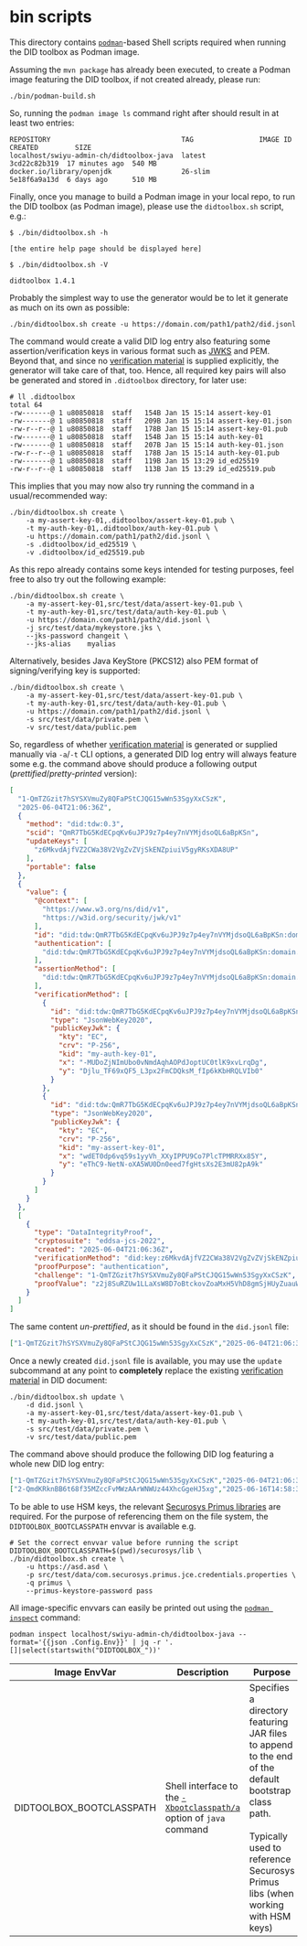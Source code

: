 # bin scripts

This directory contains [`podman`](https://docs.podman.io/en/latest/)-based Shell scripts required when running the DID toolbox as Podman image.

Assuming the `mvn package` has already been executed, to create a Podman image featuring the DID toolbox, if not created already, please run: 
```shell
./bin/podman-build.sh
```

So, running the `podman image ls` command right after should result in at least two entries:
```text
REPOSITORY                                TAG                IMAGE ID      CREATED         SIZE
localhost/swiyu-admin-ch/didtoolbox-java  latest             3cd22c82b319  17 minutes ago  540 MB
docker.io/library/openjdk                 26-slim            5e18f6a9a13d  6 days ago      510 MB
```

Finally, once you manage to build a Podman image in your local repo, to run the DID toolbox (as Podman image), please use the `didtoolbox.sh` script, e.g.:

```text
$ ./bin/didtoolbox.sh -h

[the entire help page should be displayed here]

$ ./bin/didtoolbox.sh -V

didtoolbox 1.4.1
```

Probably the simplest way to use the generator would be to let it generate as much on its own as possible:

```shell
./bin/didtoolbox.sh create -u https://domain.com/path1/path2/did.jsonl
```

The command would create a valid DID log entry also featuring some assertion/verification keys in various format such as [JWKS](https://datatracker.ietf.org/doc/html/rfc7517) and PEM.
Beyond that, and since no [verification material](https://www.w3.org/TR/did-core/#verification-material) is supplied explicitly, 
the generator will take care of that, too. Hence, all required key pairs will also be generated and stored in `.didtoolbox` directory, for later use:

```shell
# ll .didtoolbox
total 64
-rw-------@ 1 u80850818  staff   154B Jan 15 15:14 assert-key-01
-rw-------@ 1 u80850818  staff   209B Jan 15 15:14 assert-key-01.json
-rw-r--r--@ 1 u80850818  staff   178B Jan 15 15:14 assert-key-01.pub
-rw-------@ 1 u80850818  staff   154B Jan 15 15:14 auth-key-01
-rw-------@ 1 u80850818  staff   207B Jan 15 15:14 auth-key-01.json
-rw-r--r--@ 1 u80850818  staff   178B Jan 15 15:14 auth-key-01.pub
-rw-------@ 1 u80850818  staff   119B Jan 15 13:29 id_ed25519
-rw-r--r--@ 1 u80850818  staff   113B Jan 15 13:29 id_ed25519.pub
```

This implies that you may now also try running the command in a usual/recommended way:

```shell
./bin/didtoolbox.sh create \
    -a my-assert-key-01,.didtoolbox/assert-key-01.pub \
    -t my-auth-key-01,.didtoolbox/auth-key-01.pub \
    -u https://domain.com/path1/path2/did.jsonl \
    -s .didtoolbox/id_ed25519 \
    -v .didtoolbox/id_ed25519.pub                                                      
```

As this repo already contains some keys intended for testing purposes, feel free to also try out the following example: 

```shell
./bin/didtoolbox.sh create \
    -a my-assert-key-01,src/test/data/assert-key-01.pub \
    -t my-auth-key-01,src/test/data/auth-key-01.pub \
    -u https://domain.com/path1/path2/did.jsonl \
    -j src/test/data/mykeystore.jks \
    --jks-password changeit \
    --jks-alias    myalias                                              
```

 Alternatively, besides Java KeyStore (PKCS12) also PEM format of signing/verifying key is supported:

```shell
./bin/didtoolbox.sh create \
    -a my-assert-key-01,src/test/data/assert-key-01.pub \
    -t my-auth-key-01,src/test/data/auth-key-01.pub \
    -u https://domain.com/path1/path2/did.jsonl \
    -s src/test/data/private.pem \
    -v src/test/data/public.pem
```

So, regardless of whether [verification material](https://www.w3.org/TR/did-core/#verification-material) is generated 
or supplied manually via `-a`/`-t` CLI options, a generated DID log entry will always feature some e.g. the command above 
should produce a following output (_prettified_/_pretty-printed_ version):

```json
[
  "1-QmTZGzit7hSYSXVmuZy8QFaPStCJQG15wWn53SgyXxCSzK",
  "2025-06-04T21:06:36Z",
  {
    "method": "did:tdw:0.3",
    "scid": "QmR7TbG5KdECpqKv6uJPJ9z7p4ey7nVYMjdsoQL6aBpKSn",
    "updateKeys": [
      "z6MkvdAjfVZ2CWa38V2VgZvZVjSkENZpiuiV5gyRKsXDA8UP"
    ],
    "portable": false
  },
  {
    "value": {
      "@context": [
        "https://www.w3.org/ns/did/v1",
        "https://w3id.org/security/jwk/v1"
      ],
      "id": "did:tdw:QmR7TbG5KdECpqKv6uJPJ9z7p4ey7nVYMjdsoQL6aBpKSn:domain.com:path1:path2",
      "authentication": [
        "did:tdw:QmR7TbG5KdECpqKv6uJPJ9z7p4ey7nVYMjdsoQL6aBpKSn:domain.com:path1:path2#my-auth-key-01"
      ],
      "assertionMethod": [
        "did:tdw:QmR7TbG5KdECpqKv6uJPJ9z7p4ey7nVYMjdsoQL6aBpKSn:domain.com:path1:path2#my-assert-key-01"
      ],
      "verificationMethod": [
        {
          "id": "did:tdw:QmR7TbG5KdECpqKv6uJPJ9z7p4ey7nVYMjdsoQL6aBpKSn:domain.com:path1:path2#my-auth-key-01",
          "type": "JsonWebKey2020",
          "publicKeyJwk": {
            "kty": "EC",
            "crv": "P-256",
            "kid": "my-auth-key-01",
            "x": "-MUDoZjNImUbo0vNmdAqhAOPdJoptUC0tlK9xvLrqDg",
            "y": "Djlu_TF69xQF5_L3px2FmCDQksM_fIp6kKbHRQLVIb0"
          }
        },
        {
          "id": "did:tdw:QmR7TbG5KdECpqKv6uJPJ9z7p4ey7nVYMjdsoQL6aBpKSn:domain.com:path1:path2#my-assert-key-01",
          "type": "JsonWebKey2020",
          "publicKeyJwk": {
            "kty": "EC",
            "crv": "P-256",
            "kid": "my-assert-key-01",
            "x": "wdET0dp6vq59s1yyVh_XXyIPPU9Co7PlcTPMRRXx85Y",
            "y": "eThC9-NetN-oXA5WU0Dn0eed7fgHtsXs2E3mU82pA9k"
          }
        }
      ]
    }
  },
  [
    {
      "type": "DataIntegrityProof",
      "cryptosuite": "eddsa-jcs-2022",
      "created": "2025-06-04T21:06:36Z",
      "verificationMethod": "did:key:z6MkvdAjfVZ2CWa38V2VgZvZVjSkENZpiuiV5gyRKsXDA8UP#z6MkvdAjfVZ2CWa38V2VgZvZVjSkENZpiuiV5gyRKsXDA8UP",
      "proofPurpose": "authentication",
      "challenge": "1-QmTZGzit7hSYSXVmuZy8QFaPStCJQG15wWn53SgyXxCSzK",
      "proofValue": "z2j8SuRZUw1LLaXsW8D7oBtckovZoaMxH5VhD8gmSjHUyZuauWZvA2uvm5whWvZXoLTnQjsRxdN9qN1K9BZd6vqrR"
    }
  ]
]
```

The same content _un-prettified_, as it should be found in the `did.jsonl` file:

```json
["1-QmTZGzit7hSYSXVmuZy8QFaPStCJQG15wWn53SgyXxCSzK","2025-06-04T21:06:36Z",{"method":"did:tdw:0.3","scid":"QmR7TbG5KdECpqKv6uJPJ9z7p4ey7nVYMjdsoQL6aBpKSn","updateKeys":["z6MkvdAjfVZ2CWa38V2VgZvZVjSkENZpiuiV5gyRKsXDA8UP"],"portable":false},{"value":{"@context":["https://www.w3.org/ns/did/v1","https://w3id.org/security/jwk/v1"],"id":"did:tdw:QmR7TbG5KdECpqKv6uJPJ9z7p4ey7nVYMjdsoQL6aBpKSn:domain.com:path1:path2","authentication":["did:tdw:QmR7TbG5KdECpqKv6uJPJ9z7p4ey7nVYMjdsoQL6aBpKSn:domain.com:path1:path2#my-auth-key-01"],"assertionMethod":["did:tdw:QmR7TbG5KdECpqKv6uJPJ9z7p4ey7nVYMjdsoQL6aBpKSn:domain.com:path1:path2#my-assert-key-01"],"verificationMethod":[{"id":"did:tdw:QmR7TbG5KdECpqKv6uJPJ9z7p4ey7nVYMjdsoQL6aBpKSn:domain.com:path1:path2#my-auth-key-01","type":"JsonWebKey2020","publicKeyJwk":{"kty":"EC","crv":"P-256","kid":"my-auth-key-01","x":"-MUDoZjNImUbo0vNmdAqhAOPdJoptUC0tlK9xvLrqDg","y":"Djlu_TF69xQF5_L3px2FmCDQksM_fIp6kKbHRQLVIb0"}},{"id":"did:tdw:QmR7TbG5KdECpqKv6uJPJ9z7p4ey7nVYMjdsoQL6aBpKSn:domain.com:path1:path2#my-assert-key-01","type":"JsonWebKey2020","publicKeyJwk":{"kty":"EC","crv":"P-256","kid":"my-assert-key-01","x":"wdET0dp6vq59s1yyVh_XXyIPPU9Co7PlcTPMRRXx85Y","y":"eThC9-NetN-oXA5WU0Dn0eed7fgHtsXs2E3mU82pA9k"}}]}},[{"type":"DataIntegrityProof","cryptosuite":"eddsa-jcs-2022","created":"2025-06-04T21:06:36Z","verificationMethod":"did:key:z6MkvdAjfVZ2CWa38V2VgZvZVjSkENZpiuiV5gyRKsXDA8UP#z6MkvdAjfVZ2CWa38V2VgZvZVjSkENZpiuiV5gyRKsXDA8UP","proofPurpose":"authentication","challenge":"1-QmTZGzit7hSYSXVmuZy8QFaPStCJQG15wWn53SgyXxCSzK","proofValue":"z2j8SuRZUw1LLaXsW8D7oBtckovZoaMxH5VhD8gmSjHUyZuauWZvA2uvm5whWvZXoLTnQjsRxdN9qN1K9BZd6vqrR"}]]
```

Once a newly created `did.jsonl` file is available, you may use the `update` subcommand at any point to **completely**
replace the existing [verification material](https://www.w3.org/TR/did-core/#verification-material) in DID document:

```shell
./bin/didtoolbox.sh update \
    -d did.jsonl \
    -a my-assert-key-01,src/test/data/assert-key-01.pub \
    -t my-auth-key-01,src/test/data/auth-key-01.pub \
    -s src/test/data/private.pem \
    -v src/test/data/public.pem
```

The command above should produce the following DID log featuring a whole new DID log entry:

```json lines
["1-QmTZGzit7hSYSXVmuZy8QFaPStCJQG15wWn53SgyXxCSzK","2025-06-04T21:06:36Z",{"method":"did:tdw:0.3","scid":"QmR7TbG5KdECpqKv6uJPJ9z7p4ey7nVYMjdsoQL6aBpKSn","updateKeys":["z6MkvdAjfVZ2CWa38V2VgZvZVjSkENZpiuiV5gyRKsXDA8UP"],"portable":false},{"value":{"@context":["https://www.w3.org/ns/did/v1","https://w3id.org/security/jwk/v1"],"id":"did:tdw:QmR7TbG5KdECpqKv6uJPJ9z7p4ey7nVYMjdsoQL6aBpKSn:domain.com:path1:path2","authentication":["did:tdw:QmR7TbG5KdECpqKv6uJPJ9z7p4ey7nVYMjdsoQL6aBpKSn:domain.com:path1:path2#my-auth-key-01"],"assertionMethod":["did:tdw:QmR7TbG5KdECpqKv6uJPJ9z7p4ey7nVYMjdsoQL6aBpKSn:domain.com:path1:path2#my-assert-key-01"],"verificationMethod":[{"id":"did:tdw:QmR7TbG5KdECpqKv6uJPJ9z7p4ey7nVYMjdsoQL6aBpKSn:domain.com:path1:path2#my-auth-key-01","type":"JsonWebKey2020","publicKeyJwk":{"kty":"EC","crv":"P-256","kid":"my-auth-key-01","x":"-MUDoZjNImUbo0vNmdAqhAOPdJoptUC0tlK9xvLrqDg","y":"Djlu_TF69xQF5_L3px2FmCDQksM_fIp6kKbHRQLVIb0"}},{"id":"did:tdw:QmR7TbG5KdECpqKv6uJPJ9z7p4ey7nVYMjdsoQL6aBpKSn:domain.com:path1:path2#my-assert-key-01","type":"JsonWebKey2020","publicKeyJwk":{"kty":"EC","crv":"P-256","kid":"my-assert-key-01","x":"wdET0dp6vq59s1yyVh_XXyIPPU9Co7PlcTPMRRXx85Y","y":"eThC9-NetN-oXA5WU0Dn0eed7fgHtsXs2E3mU82pA9k"}}]}},[{"type":"DataIntegrityProof","cryptosuite":"eddsa-jcs-2022","created":"2025-06-04T21:06:36Z","verificationMethod":"did:key:z6MkvdAjfVZ2CWa38V2VgZvZVjSkENZpiuiV5gyRKsXDA8UP#z6MkvdAjfVZ2CWa38V2VgZvZVjSkENZpiuiV5gyRKsXDA8UP","proofPurpose":"authentication","challenge":"1-QmTZGzit7hSYSXVmuZy8QFaPStCJQG15wWn53SgyXxCSzK","proofValue":"z2j8SuRZUw1LLaXsW8D7oBtckovZoaMxH5VhD8gmSjHUyZuauWZvA2uvm5whWvZXoLTnQjsRxdN9qN1K9BZd6vqrR"}]]
["2-QmdKRknBB6t68f35MZccFvMWzAArWNWUz44XhcGgeHJ5xg","2025-06-16T14:58:31Z",{},{"value":{"@context":["https://www.w3.org/ns/did/v1","https://w3id.org/security/jwk/v1"],"id":"did:tdw:QmR7TbG5KdECpqKv6uJPJ9z7p4ey7nVYMjdsoQL6aBpKSn:domain.com:path1:path2","authentication":["did:tdw:QmR7TbG5KdECpqKv6uJPJ9z7p4ey7nVYMjdsoQL6aBpKSn:domain.com:path1:path2#my-auth-key-01"],"assertionMethod":["did:tdw:QmR7TbG5KdECpqKv6uJPJ9z7p4ey7nVYMjdsoQL6aBpKSn:domain.com:path1:path2#my-assert-key-01"],"verificationMethod":[{"id":"did:tdw:QmR7TbG5KdECpqKv6uJPJ9z7p4ey7nVYMjdsoQL6aBpKSn:domain.com:path1:path2#my-auth-key-01","type":"JsonWebKey2020","publicKeyJwk":{"kty":"EC","crv":"P-256","kid":"my-auth-key-01","x":"-MUDoZjNImUbo0vNmdAqhAOPdJoptUC0tlK9xvLrqDg","y":"Djlu_TF69xQF5_L3px2FmCDQksM_fIp6kKbHRQLVIb0"}},{"id":"did:tdw:QmR7TbG5KdECpqKv6uJPJ9z7p4ey7nVYMjdsoQL6aBpKSn:domain.com:path1:path2#my-assert-key-01","type":"JsonWebKey2020","publicKeyJwk":{"kty":"EC","crv":"P-256","kid":"my-assert-key-01","x":"wdET0dp6vq59s1yyVh_XXyIPPU9Co7PlcTPMRRXx85Y","y":"eThC9-NetN-oXA5WU0Dn0eed7fgHtsXs2E3mU82pA9k"}}]}},[{"type":"DataIntegrityProof","cryptosuite":"eddsa-jcs-2022","created":"2025-06-16T14:58:31Z","verificationMethod":"did:key:z6MkvdAjfVZ2CWa38V2VgZvZVjSkENZpiuiV5gyRKsXDA8UP#z6MkvdAjfVZ2CWa38V2VgZvZVjSkENZpiuiV5gyRKsXDA8UP","proofPurpose":"authentication","challenge":"2-QmdKRknBB6t68f35MZccFvMWzAArWNWUz44XhcGgeHJ5xg","proofValue":"z5r1JC6PuD1ErAKjgCTCaBtauAmdepVB8NbPSWxop1fWNoQpZHUmkELrQR2dFN71Hzsh7U1dLEQ5UpmRfvPG9VVkW"}]]
```

To be able to use HSM keys, the relevant [Securosys Primus libraries](https://docs.securosys.com/jce/Downloads/) are required.
For the purpose of referencing them on the file system, the `DIDTOOLBOX_BOOTCLASSPATH` envvar is available e.g.

```shell
# Set the correct envvar value before running the script
DIDTOOLBOX_BOOTCLASSPATH=$(pwd)/securosys/lib \
./bin/didtoolbox.sh create \
    -u https://asd.asd \
    -p src/test/data/com.securosys.primus.jce.credentials.properties \
    -q primus \
    --primus-keystore-password pass
```

All image-specific envvars can easily be printed out using the [`podman inspect`](https://docs.podman.io/en/stable/markdown/podman-inspect.1.html) command: 

```
podman inspect localhost/swiyu-admin-ch/didtoolbox-java --format='{{json .Config.Env}}' | jq -r '.[]|select(startswith("DIDTOOLBOX_"))'
```

| Image EnvVar             | Description                                                                                                                                                      | Purpose                                                                                                                                                                                   |
|--------------------------|------------------------------------------------------------------------------------------------------------------------------------------------------------------|-------------------------------------------------------------------------------------------------------------------------------------------------------------------------------------------|
| DIDTOOLBOX_BOOTCLASSPATH | Shell interface to the [`-Xbootclasspath/a`](https://docs.oracle.com/en/java/javase/24/docs/specs/man/java.html#extra-options-for-java) option of `java` command | Specifies a directory featuring JAR files to append to the end of the default bootstrap class path.<br><br>Typically used to reference Securosys Primus libs (when working with HSM keys) |
